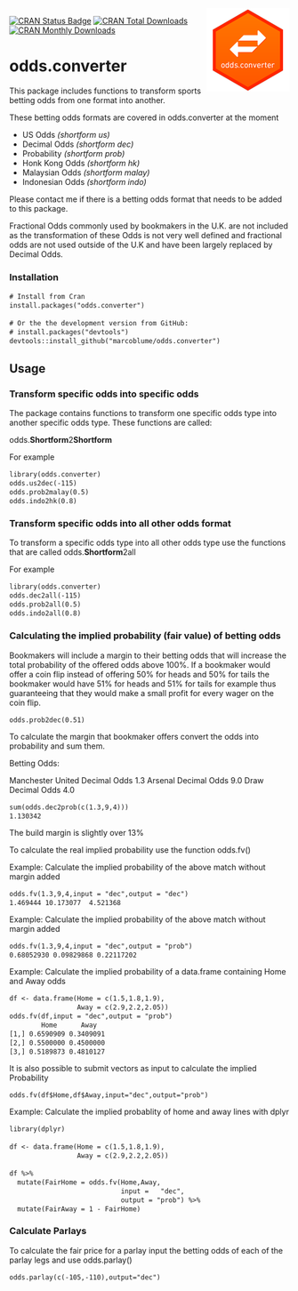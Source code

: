 <div style='position:relative;float:right;'><img src='r-odds-converter-sm.png'></div>

[![CRAN Status Badge](https://www.r-pkg.org/badges/version/odds.converter)](https://cran.r-project.org/package=odds.converter) [![CRAN Total Downloads](http://cranlogs.r-pkg.org/badges/grand-total/odds.converter)](https://cran.r-project.org/package=odds.converter) [![CRAN Monthly Downloads](http://cranlogs.r-pkg.org/badges/odds.converter)](https://cran.r-project.org/package=odds.converter)

# odds.converter

This package includes functions to transform sports betting odds from one format into another.

These betting odds formats are covered in odds.converter at the moment

* US Odds _(shortform us)_
* Decimal Odds _(shortform dec)_
* Probability _(shortform prob)_
* Honk Kong Odds _(shortform hk)_
* Malaysian Odds _(shortform malay)_
* Indonesian Odds _(shortform indo)_


Please contact me if there is a betting odds format that needs to be added to this package.

Fractional Odds commonly used by bookmakers in the U.K. are not included as the transformation of these Odds is not very well defined and fractional odds are not used outside of the U.K and have been largely replaced by Decimal Odds.

### Installation

```{r}
# Install from Cran
install.packages("odds.converter")

# Or the the development version from GitHub:
# install.packages("devtools")
devtools::install_github("marcoblume/odds.converter")
```

## Usage

### Transform specific odds into specific odds
The package contains functions to transform one specific odds type into another specific odds type.
These functions are called:

odds.**Shortform**2**Shortform** 

For example

```{r}
library(odds.converter)
odds.us2dec(-115)
odds.prob2malay(0.5)
odds.indo2hk(0.8)
```

### Transform specific odds into all other odds format

To transform a specific odds type into all other odds type use the functions that are called odds.**Shortform**2all 

For example

```{r}
library(odds.converter)
odds.dec2all(-115)
odds.prob2all(0.5)
odds.indo2all(0.8)
```

### Calculating the implied probability (fair value) of betting odds

Bookmakers will include a margin to their betting odds that will increase the total probability of the offered odds above 100%.
If a bookmaker would offer a coin flip instead of offering 50% for heads and 50% for tails the bookmaker would have 51% for heads and 51% for tails for example thus guaranteeing that they would make a small profit for every wager on the coin flip.


```r{}
odds.prob2dec(0.51)
```

To calculate the margin that bookmaker offers convert the odds into probability and sum them.

Betting Odds:

Manchester United  Decimal Odds 1.3
Arsenal            Decimal Odds 9.0
Draw               Decimal Odds 4.0


```{r}
sum(odds.dec2prob(c(1.3,9,4)))
1.130342
```
The build margin is slightly over 13%

To calculate the real implied probability use the function odds.fv()

Example: Calculate the implied probability of the above match without margin added

```{r}
odds.fv(1.3,9,4,input = "dec",output = "dec")
1.469444 10.173077  4.521368
```

Example: Calculate the implied probability of the above match without margin added

```{r}
odds.fv(1.3,9,4,input = "dec",output = "prob")
0.68052930 0.09829868 0.22117202
```

Example: Calculate the implied probability of a data.frame containing Home and Away odds

```{r}
df <- data.frame(Home = c(1.5,1.8,1.9),
                 Away = c(2.9,2.2,2.05))
odds.fv(df,input = "dec",output = "prob")
        Home      Away
[1,] 0.6590909 0.3409091
[2,] 0.5500000 0.4500000
[3,] 0.5189873 0.4810127
```
It is also possible to submit vectors as input to calculate the implied Probability

```{r}
odds.fv(df$Home,df$Away,input="dec",output="prob")
```

Example: Calculate the implied probablity of home and away lines with dplyr

```{r}
library(dplyr)

df <- data.frame(Home = c(1.5,1.8,1.9),
                 Away = c(2.9,2.2,2.05))

df %>%  
  mutate(FairHome = odds.fv(Home,Away,
                            input =   "dec",
                            output = "prob") %>% 
  mutate(FairAway = 1 - FairHome)
```

### Calculate Parlays

To calculate the fair price for a parlay input the betting odds of each of the parlay legs and use odds.parlay()

```{r}
odds.parlay(c(-105,-110),output="dec")
